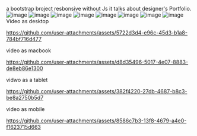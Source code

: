 a bootstrap broject resbonsive without Js it talks about designer's Portfolio.
![image](https://github.com/user-attachments/assets/8510911c-4fa5-4c9a-958b-61654f6feb17)
![image](https://github.com/user-attachments/assets/320ecbab-4e2c-4692-9564-6f3dbb3d11f0)
![image](https://github.com/user-attachments/assets/c88a2ecf-70d4-4a4c-988f-c57c4165e2bf)
![image](https://github.com/user-attachments/assets/cd96a217-76a5-48b0-bf6e-50859bd280cc)
![image](https://github.com/user-attachments/assets/fbfd2e14-03c5-4258-97fb-ff327e558946)
![image](https://github.com/user-attachments/assets/b0549fe0-c6ba-4705-be2d-b15eb4da0a50)
![image](https://github.com/user-attachments/assets/b8fd6190-f1c5-47ac-b51b-8ef3800a43d9)
![image](https://github.com/user-attachments/assets/f8ac7910-40d8-4c0d-b498-4933388220fb)
Video as desktop 

https://github.com/user-attachments/assets/5722d3d4-e96c-45d3-b1a8-784bf716d477

video as macbook

https://github.com/user-attachments/assets/d8d35496-5017-4e07-8883-de8eb86e1300

vidwo as a tablet

https://github.com/user-attachments/assets/382f4220-27db-4687-b8c3-be8a2750b5d7

video as mobile

https://github.com/user-attachments/assets/8586c7b3-13f8-4679-a4e0-f1623715d663
